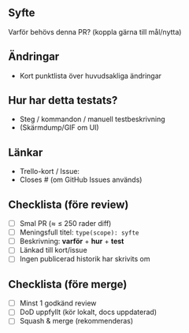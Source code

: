 ## Syfte
Varför behövs denna PR? (koppla gärna till mål/nytta)

## Ändringar
- Kort punktlista över huvudsakliga ändringar

## Hur har detta testats?
- Steg / kommandon / manuell testbeskrivning
- (Skärmdump/GIF om UI)

## Länkar
- Trello-kort / Issue: <URL>
- Closes #<issue> (om GitHub Issues används)

## Checklista (före review)
- [ ] Smal PR (≈ ≤ 250 rader diff)
- [ ] Meningsfull titel: `type(scope): syfte`
- [ ] Beskrivning: **varför** + **hur** + **test**
- [ ] Länkad till kort/issue
- [ ] Ingen publicerad historik har skrivits om

## Checklista (före merge)
- [ ] Minst 1 godkänd review
- [ ] DoD uppfyllt (kör lokalt, docs uppdaterad)
- [ ] Squash & merge (rekommenderas)
